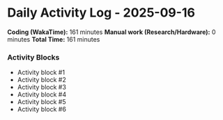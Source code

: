 # Daily Activity Log - 2025-09-16

**Coding (WakaTime):** 161 minutes
**Manual work (Research/Hardware):** 0 minutes
**Total Time:** 161 minutes

### Activity Blocks
- Activity block #1
- Activity block #2
- Activity block #3
- Activity block #4
- Activity block #5
- Activity block #6
